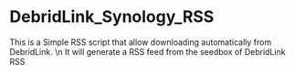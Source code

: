 # DebridLink_Synology_RSS

This is a Simple RSS script that allow downloading automatically from DebridLink. \n
It will generate a RSS feed from the seedbox of DebridLink RSS
